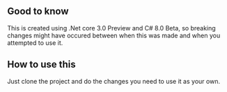 ## Good to know
This is created using .Net core 3.0 Preview and C# 8.0 Beta, so breaking changes might have occured between when this was made and when you attempted to use it.

## How to use this
Just clone the project and do the changes you need to use it as your own.

